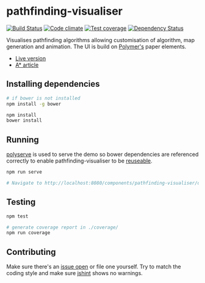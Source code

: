 # pathfinding-visualiser

[![Build Status](http://img.shields.io/travis/Tyriar/pathfinding-visualiser.svg?style=flat)](http://travis-ci.org/Tyriar/pathfinding-visualiser)
[![Code climate](http://img.shields.io/codeclimate/github/Tyriar/pathfinding-visualiser.svg?style=flat)](https://codeclimate.com/github/Tyriar/pathfinding-visualiser)
[![Test coverage](http://img.shields.io/codeclimate/coverage/github/Tyriar/pathfinding-visualiser.svg?style=flat)](https://codeclimate.com/github/Tyriar/pathfinding-visualiser)
[![Dependency Status](http://img.shields.io/gemnasium/Tyriar/pathfinding-visualiser.svg?style=flat)](https://gemnasium.com/Tyriar/pathfinding-visualiser)

Visualises pathfinding algorithms allowing customisation of algorithm, map generation and animation. The UI is build on [Polymer's][5] paper elements.

 - [Live version][1]
 - [A* article][2]

## Installing dependencies

```bash
# if bower is not installed
npm install -g bower

npm install
bower install
```

## Running

[polyserve][6] is used to serve the demo so bower dependencies are referenced correctly to enable pathfinding-visualiser to be [reuseable][7].

```bash
npm run serve

# Navigate to http://localhost:8080/components/pathfinding-visualiser/demo/
```

## Testing

```bash
npm test

# generate coverage report in ./coverage/
npm run coverage
```

## Contributing

Make sure there's an [issue open][4] or file one yourself. Try to match the coding style and make sure [jshint][3] shows no warnings.



  [1]: http://www.growingwiththeweb.com/projects/pathfinding-visualiser/
  [2]: http://www.growingwiththeweb.com/2012/06/a-pathfinding-algorithm.html
  [3]: http://www.jshint.com/
  [4]: https://github.com/Tyriar/pathfinding-visualiser/issues?state=open
  [5]: http://www.polymer-project.org/
  [6]: https://github.com/PolymerLabs/polyserve
  [7]: https://www.polymer-project.org/1.0/docs/start/reusableelements.html
